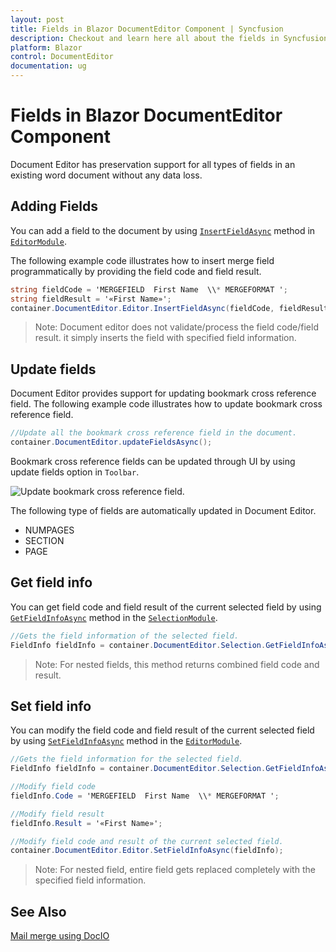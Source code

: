 ```yaml
---
layout: post
title: Fields in Blazor DocumentEditor Component | Syncfusion
description: Checkout and learn here all about the fields in Syncfusion Blazor DocumentEditor component and more.
platform: Blazor
control: DocumentEditor
documentation: ug
---
```


# Fields in Blazor DocumentEditor Component

Document Editor has preservation support for all types of fields in an existing word document without any data loss.

## Adding Fields

You can add a field to the document by using [`InsertFieldAsync`](https://help.syncfusion.com/cr/blazor/Syncfusion.Blazor.DocumentEditor.EditorModule.html#Syncfusion_Blazor_DocumentEditor_EditorModule_InsertFieldAsync_System_String_System_String_) method in [`EditorModule`](https://help.syncfusion.com/cr/blazor/Syncfusion.Blazor.DocumentEditor.EditorModule.html).

The following example code illustrates how to insert merge field programmatically by providing the field code and field result.

```csharp
string fieldCode = 'MERGEFIELD  First Name  \\* MERGEFORMAT ';
string fieldResult = '«First Name»';
container.DocumentEditor.Editor.InsertFieldAsync(fieldCode, fieldResult);
```

>Note: Document editor does not validate/process the field code/field result. it simply inserts the field with specified field information.

## Update fields

Document Editor provides support for updating bookmark cross reference field. The following example code illustrates how to update bookmark cross reference field.

```csharp
//Update all the bookmark cross reference field in the document.
container.DocumentEditor.updateFieldsAsync();
```

Bookmark cross reference fields can be updated through UI by using update fields option in `Toolbar`.

![Update bookmark cross reference field.](images/updatefields.png)

The following type of fields are automatically updated in Document Editor.

* NUMPAGES
* SECTION
* PAGE

## Get field info

You can get field code and field result of the current selected field by using [`GetFieldInfoAsync`](https://help.syncfusion.com/cr/blazor/Syncfusion.Blazor.DocumentEditor.SelectionModule.html#Syncfusion_Blazor_DocumentEditor_SelectionModule_GetFieldInfoAsync) method in the [`SelectionModule`](https://help.syncfusion.com/cr/blazor/Syncfusion.Blazor.DocumentEditor.SelectionModule.html).

```csharp
//Gets the field information of the selected field.
FieldInfo fieldInfo = container.DocumentEditor.Selection.GetFieldInfoAsync();
```

>Note: For nested fields, this method returns combined field code and result.

## Set field info

You can modify the field code and field result of the current selected field by using [`SetFieldInfoAsync`](https://help.syncfusion.com/cr/blazor/Syncfusion.Blazor.DocumentEditor.EditorModule.html#Syncfusion_Blazor_DocumentEditor_EditorModule_SetFieldInfoAsync_Syncfusion_Blazor_DocumentEditor_FieldInfo_) method in the [`EditorModule`](https://help.syncfusion.com/cr/blazor/Syncfusion.Blazor.DocumentEditor.EditorModule.html).

```csharp
//Gets the field information for the selected field.
FieldInfo fieldInfo = container.DocumentEditor.Selection.GetFieldInfoAsync();

//Modify field code
fieldInfo.Code = 'MERGEFIELD  First Name  \\* MERGEFORMAT ';

//Modify field result
fieldInfo.Result = '«First Name»';

//Modify field code and result of the current selected field.
container.DocumentEditor.Editor.SetFieldInfoAsync(fieldInfo);
```

>Note: For nested field, entire field gets replaced completely with the specified field information.

## See Also

[Mail merge using DocIO](https://help.syncfusion.com/file-formats/docio/working-with-mail-merge)
